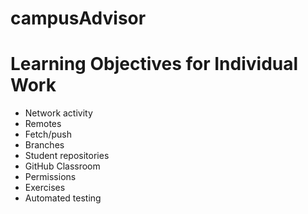 # campusAdvisor

# Learning Objectives for Individual Work

* Network activity
* Remotes
* Fetch/push
* Branches
* Student repositories
* GitHub Classroom
* Permissions
* Exercises
* Automated testing
